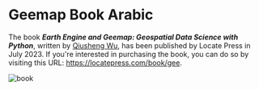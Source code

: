 # Geemap Book Arabic

The book _**Earth Engine and Geemap: Geospatial Data Science with Python**_, written by [Qiusheng Wu](https://gishub.org), has been published by Locate Press in July 2023. If you're interested in purchasing the book, you can do so by visiting this URL: <https://locatepress.com/book/gee>.

![book](https://images.geemap.org/book.png)
